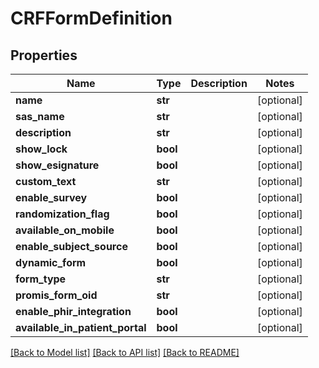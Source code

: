 # CRFFormDefinition

## Properties
Name | Type | Description | Notes
------------ | ------------- | ------------- | -------------
**name** | **str** |  | [optional] 
**sas_name** | **str** |  | [optional] 
**description** | **str** |  | [optional] 
**show_lock** | **bool** |  | [optional] 
**show_esignature** | **bool** |  | [optional] 
**custom_text** | **str** |  | [optional] 
**enable_survey** | **bool** |  | [optional] 
**randomization_flag** | **bool** |  | [optional] 
**available_on_mobile** | **bool** |  | [optional] 
**enable_subject_source** | **bool** |  | [optional] 
**dynamic_form** | **bool** |  | [optional] 
**form_type** | **str** |  | [optional] 
**promis_form_oid** | **str** |  | [optional] 
**enable_phir_integration** | **bool** |  | [optional] 
**available_in_patient_portal** | **bool** |  | [optional] 

[[Back to Model list]](../README.md#documentation-for-models) [[Back to API list]](../README.md#documentation-for-api-endpoints) [[Back to README]](../README.md)


